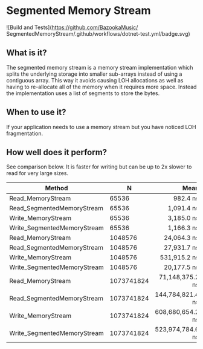 # Segmented Memory Stream
![Build and Tests](https://github.com/BazookaMusic/ SegmentedMemoryStream/.github/workflows/dotnet-test.yml/badge.svg)

## What is it?
The segmented memory stream is a memory stream implementation which splits the underlying storage into smaller sub-arrays instead of using a contiguous array. This way it avoids causing LOH allocations as well as having to re-allocate all of the memory when it requires more space.
Instead the implementation uses a list of segments to store the bytes.


## When to use it?
If your application needs to use a memory stream but you have noticed LOH fragmentation.


## How well does it perform?
See comparison below. It is faster for writing but can be up to 2x slower to read for very large sizes.

|                      Method |          N |             Mean |            Error |           StdDev |       Gen 0 |      Gen 1 |       Allocated |
|---------------------------- |----------- |-----------------:|-----------------:|-----------------:|------------:|-----------:|----------------:|
|           Read_MemoryStream |      65536 |         982.4 ns |          1.62 ns |          1.51 ns |           - |          - |               - |
|  Read_SegmentedMemoryStream |      65536 |       1,091.4 ns |          0.64 ns |          0.59 ns |           - |          - |               - |
|          Write_MemoryStream |      65536 |       3,185.0 ns |         71.97 ns |        212.21 ns |      7.8087 |     0.7782 |        65,624 B |
| Write_SegmentedMemoryStream |      65536 |       1,166.3 ns |          1.35 ns |          1.26 ns |      0.0153 |          - |           136 B |
|           Read_MemoryStream |    1048576 |      24,064.3 ns |        475.89 ns |      1,245.31 ns |           - |          - |               - |
|  Read_SegmentedMemoryStream |    1048576 |      27,931.7 ns |        731.69 ns |      2,157.40 ns |           - |          - |               - |
|          Write_MemoryStream |    1048576 |     531,915.2 ns |      2,325.32 ns |      2,175.11 ns |      7.3242 |          - |     2,031,800 B |
| Write_SegmentedMemoryStream |    1048576 |      20,177.5 ns |         57.76 ns |         54.02 ns |      0.1831 |          - |         1,576 B |
|           Read_MemoryStream | 1073741824 |  71,148,375.2 ns |    179,377.45 ns |    167,789.77 ns |           - |          - |         1,261 B |
|  Read_SegmentedMemoryStream | 1073741824 | 144,784,821.4 ns |  2,262,594.60 ns |  2,005,731.18 ns |           - |          - |               - |
|          Write_MemoryStream | 1073741824 | 608,680,654.2 ns | 11,980,887.27 ns | 15,578,537.63 ns |           - |          - | 2,147,418,536 B |
| Write_SegmentedMemoryStream | 1073741824 | 523,974,784.6 ns |  7,229,573.88 ns |  6,037,021.62 ns | 131000.0000 | 47000.0000 | 1,728,751,720 B |